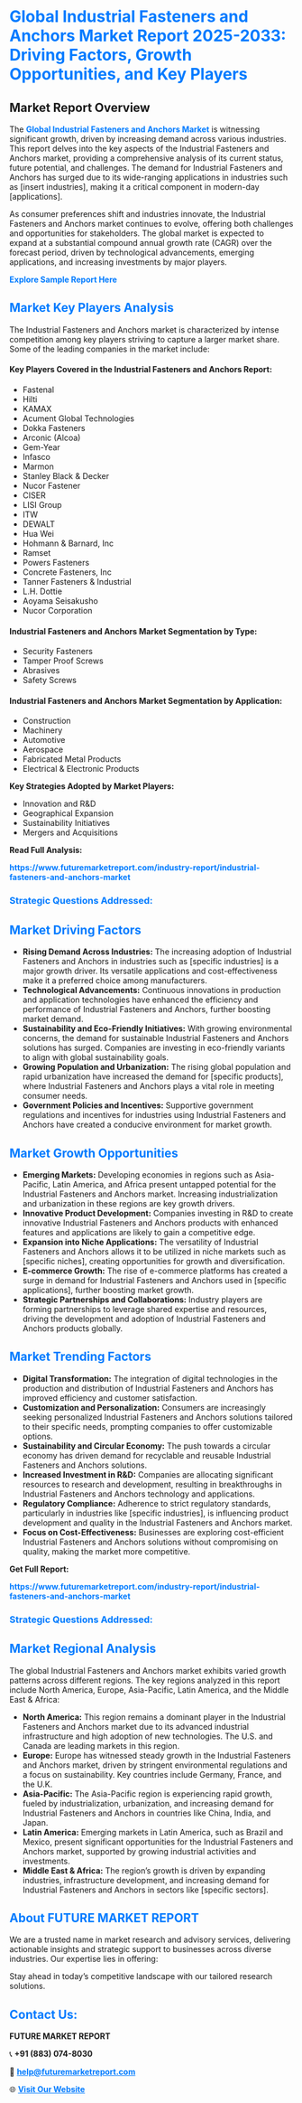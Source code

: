 <h1 style="color: #007BFF;">Global Industrial Fasteners and Anchors Market Report 2025-2033: Driving Factors, Growth Opportunities, and Key Players</h1>

<section id="overview">
<h2>Market Report Overview</h2>
<p>The <a href="https://www.futuremarketreport.com/industry-report/industrial-fasteners-and-anchors-market" style="color: #007BFF; text-decoration: none;"><strong>Global Industrial Fasteners and Anchors Market</strong></a> is witnessing significant growth, driven by increasing demand across various industries. This report delves into the key aspects of the Industrial Fasteners and Anchors market, providing a comprehensive analysis of its current status, future potential, and challenges. The demand for Industrial Fasteners and Anchors has surged due to its wide-ranging applications in industries such as [insert industries], making it a critical component in modern-day [applications].</p>
<p>As consumer preferences shift and industries innovate, the Industrial Fasteners and Anchors market continues to evolve, offering both challenges and opportunities for stakeholders. The global market is expected to expand at a substantial compound annual growth rate (CAGR) over the forecast period, driven by technological advancements, emerging applications, and increasing investments by major players.</p>
</section>

<section id="overview">
<p><a href="https://www.futuremarketreport.com/request-sample/reportId=60353" style="color: #007BFF; text-decoration: none;"><strong>Explore Sample Report Here</strong></a></p>
</section>

<section id="key-players">
<h2 style="color: #007BFF;">Market Key Players Analysis</h2>
<p>The Industrial Fasteners and Anchors market is characterized by intense competition among key players striving to capture a larger market share. Some of the leading companies in the market include:</p>
<h4>Key Players Covered in the Industrial Fasteners and Anchors Report:</h4>
<ul><li>Fastenal</li><li>Hilti</li><li>KAMAX</li><li>Acument Global Technologies</li><li>Dokka Fasteners</li><li>Arconic (Alcoa)</li><li>Gem-Year</li><li>Infasco</li><li>Marmon</li><li>Stanley Black &amp; Decker</li><li>Nucor Fastener</li><li>CISER</li><li>LISI Group</li><li>ITW</li><li>DEWALT</li><li>Hua Wei</li><li>Hohmann &amp; Barnard, Inc</li><li>Ramset</li><li>Powers Fasteners</li><li>Concrete Fasteners, Inc</li><li>Tanner Fasteners &amp; Industrial</li><li>L.H. Dottie</li><li>Aoyama Seisakusho</li><li>Nucor Corporation</li></ul>
<h4>Industrial Fasteners and Anchors Market Segmentation by Type:</h4>
<ul><li>Security Fasteners</li><li>Tamper Proof Screws</li><li>Abrasives</li><li>Safety Screws</li></ul>

<h4>Industrial Fasteners and Anchors Market Segmentation by Application:</h4>
<ul><li>Construction</li><li>Machinery</li><li>Automotive</li><li>Aerospace</li><li>Fabricated Metal Products</li><li>Electrical &amp; Electronic Products</li></ul>
<p><strong>Key Strategies Adopted by Market Players:</strong></p>
<ul>
<li>Innovation and R&D</li>
<li>Geographical Expansion</li>
<li>Sustainability Initiatives</li>
<li>Mergers and Acquisitions</li>
</ul>
</section>

<section>
<p><strong>Read Full Analysis: </strong></p><a href="https://www.futuremarketreport.com/industry-report/industrial-fasteners-and-anchors-market" style="color: #007BFF; text-decoration: none;"><strong>https://www.futuremarketreport.com/industry-report/industrial-fasteners-and-anchors-market</strong></a>
<h3 style="color: #007BFF;">Strategic Questions Addressed:</h3>
</section>

<section id="driving-factors">
<h2 style="color: #007BFF;">Market Driving Factors</h2>
<ul>
<li><strong>Rising Demand Across Industries:</strong> The increasing adoption of Industrial Fasteners and Anchors in industries such as [specific industries] is a major growth driver. Its versatile applications and cost-effectiveness make it a preferred choice among manufacturers.</li>
<li><strong>Technological Advancements:</strong> Continuous innovations in production and application technologies have enhanced the efficiency and performance of Industrial Fasteners and Anchors, further boosting market demand.</li>
<li><strong>Sustainability and Eco-Friendly Initiatives:</strong> With growing environmental concerns, the demand for sustainable Industrial Fasteners and Anchors solutions has surged. Companies are investing in eco-friendly variants to align with global sustainability goals.</li>
<li><strong>Growing Population and Urbanization:</strong> The rising global population and rapid urbanization have increased the demand for [specific products], where Industrial Fasteners and Anchors plays a vital role in meeting consumer needs.</li>
<li><strong>Government Policies and Incentives:</strong> Supportive government regulations and incentives for industries using Industrial Fasteners and Anchors have created a conducive environment for market growth.</li>
</ul>
</section>

<section id="growth-opportunities">
<h2 style="color: #007BFF;">Market Growth Opportunities</h2>
<ul>
<li><strong>Emerging Markets:</strong> Developing economies in regions such as Asia-Pacific, Latin America, and Africa present untapped potential for the Industrial Fasteners and Anchors market. Increasing industrialization and urbanization in these regions are key growth drivers.</li>
<li><strong>Innovative Product Development:</strong> Companies investing in R&D to create innovative Industrial Fasteners and Anchors products with enhanced features and applications are likely to gain a competitive edge.</li>
<li><strong>Expansion into Niche Applications:</strong> The versatility of Industrial Fasteners and Anchors allows it to be utilized in niche markets such as [specific niches], creating opportunities for growth and diversification.</li>
<li><strong>E-commerce Growth:</strong> The rise of e-commerce platforms has created a surge in demand for Industrial Fasteners and Anchors used in [specific applications], further boosting market growth.</li>
<li><strong>Strategic Partnerships and Collaborations:</strong> Industry players are forming partnerships to leverage shared expertise and resources, driving the development and adoption of Industrial Fasteners and Anchors products globally.</li>
</ul>
</section>

<section id="trending-factors">
<h2 style="color: #007BFF;">Market Trending Factors</h2>
<ul>
<li><strong>Digital Transformation:</strong> The integration of digital technologies in the production and distribution of Industrial Fasteners and Anchors has improved efficiency and customer satisfaction.</li>
<li><strong>Customization and Personalization:</strong> Consumers are increasingly seeking personalized Industrial Fasteners and Anchors solutions tailored to their specific needs, prompting companies to offer customizable options.</li>
<li><strong>Sustainability and Circular Economy:</strong> The push towards a circular economy has driven demand for recyclable and reusable Industrial Fasteners and Anchors solutions.</li>
<li><strong>Increased Investment in R&D:</strong> Companies are allocating significant resources to research and development, resulting in breakthroughs in Industrial Fasteners and Anchors technology and applications.</li>
<li><strong>Regulatory Compliance:</strong> Adherence to strict regulatory standards, particularly in industries like [specific industries], is influencing product development and quality in the Industrial Fasteners and Anchors market.</li>
<li><strong>Focus on Cost-Effectiveness:</strong> Businesses are exploring cost-efficient Industrial Fasteners and Anchors solutions without compromising on quality, making the market more competitive.</li>
</ul>
</section>

<section>
<p><strong>Get Full Report: </strong></p><a href="https://www.futuremarketreport.com/industry-report/industrial-fasteners-and-anchors-market" style="color: #007BFF; text-decoration: none;"><strong>https://www.futuremarketreport.com/industry-report/industrial-fasteners-and-anchors-market</strong></a>
<h3 style="color: #007BFF;">Strategic Questions Addressed:</h3>
</section>


<section id="regional-analysis">
<h2 style="color: #007BFF;">Market Regional Analysis</h2>
<p>The global Industrial Fasteners and Anchors market exhibits varied growth patterns across different regions. The key regions analyzed in this report include North America, Europe, Asia-Pacific, Latin America, and the Middle East & Africa:</p>
<ul>
<li><strong>North America:</strong> This region remains a dominant player in the Industrial Fasteners and Anchors market due to its advanced industrial infrastructure and high adoption of new technologies. The U.S. and Canada are leading markets in this region.</li>
<li><strong>Europe:</strong> Europe has witnessed steady growth in the Industrial Fasteners and Anchors market, driven by stringent environmental regulations and a focus on sustainability. Key countries include Germany, France, and the U.K.</li>
<li><strong>Asia-Pacific:</strong> The Asia-Pacific region is experiencing rapid growth, fueled by industrialization, urbanization, and increasing demand for Industrial Fasteners and Anchors in countries like China, India, and Japan.</li>
<li><strong>Latin America:</strong> Emerging markets in Latin America, such as Brazil and Mexico, present significant opportunities for the Industrial Fasteners and Anchors market, supported by growing industrial activities and investments.</li>
<li><strong>Middle East & Africa:</strong> The region’s growth is driven by expanding industries, infrastructure development, and increasing demand for Industrial Fasteners and Anchors in sectors like [specific sectors].</li>
</ul>
</section>

<footer>
<h2 style="color: #007BFF;">About FUTURE MARKET REPORT</h2>
<p>We are a trusted name in market research and advisory services, delivering actionable insights and strategic support to businesses across diverse industries. Our expertise lies in offering:</p>

<p>Stay ahead in today’s competitive landscape with our tailored research solutions.</p>

<h2 style="color: #007BFF;">Contact Us:</h2>
<p><strong>FUTURE MARKET REPORT</strong></p>
<p>📞 <strong>+91 (883) 074-8030</strong></p>
<p>📧 <strong><a href="mailto:help@futuremarketreport.com" style="color: #007BFF;">help@futuremarketreport.com</a></strong></p>
<p>🌐 <strong><a href="https://www.futuremarketreport.com/" style="color: #007BFF;">Visit Our Website</a></strong></p>
</footer>